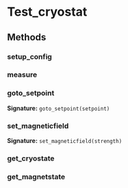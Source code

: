 # Test_cryostat


## Methods

### setup_config



### measure



### goto_setpoint

**Signature:** `goto_setpoint(setpoint)`



### set_magneticfield

**Signature:** `set_magneticfield(strength)`



### get_cryostate



### get_magnetstate


